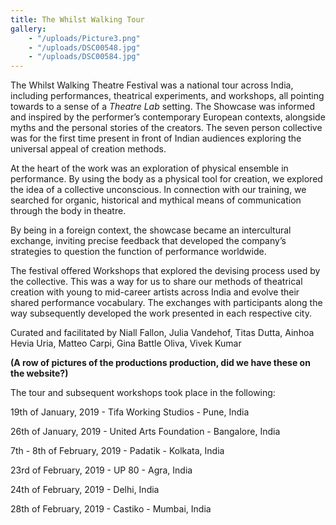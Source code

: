 ```yaml
---
title: The Whilst Walking Tour
gallery:
    - "/uploads/Picture3.png"
    - "/uploads/DSC00548.jpg"
    - "/uploads/DSC00584.jpg"
---
```

The Whilst Walking Theatre Festival was a national tour across India, including performances, theatrical experiments, and workshops, all pointing towards to a sense of a _Theatre Lab_ setting. The Showcase was informed and inspired by the performer’s contemporary European contexts, alongside myths and the personal stories of the creators. The seven person collective was for the first time present in front of Indian audiences exploring the universal appeal of creation methods.

At the heart of the work was an exploration of physical ensemble in performance. By using the body as a physical tool for creation, we explored the idea of a collective unconscious. In connection with our training, we searched for organic, historical and mythical means of communication through the body in theatre.

By being in a foreign context, the showcase became an intercultural exchange, inviting precise feedback that developed the company’s strategies to question the function of performance worldwide.

The festival offered Workshops that explored the devising process used by the collective. This was a way for us to share our methods of theatrical creation with young to mid-career artists across India and evolve their shared performance vocabulary. The exchanges with participants along the way subsequently developed the work presented in each respective city.

Curated and facilitated by Niall Fallon, Julia Vandehof, Titas Dutta, Ainhoa Hevia Uria, Matteo Carpi, Gina Battle Oliva, Vivek Kumar

**(A row of pictures of the productions production, did we have these on the website?)**

The tour and subsequent workshops took place in the following:

19th of January, 2019 - Tifa Working Studios - Pune, India

26th of January, 2019 - United Arts Foundation - Bangalore, India

7th - 8th of February, 2019 - Padatik - Kolkata, India

23rd of February, 2019 - UP 80 - Agra, India

24th of February, 2019 - Delhi, India

28th of February, 2019 - Castiko - Mumbai, India